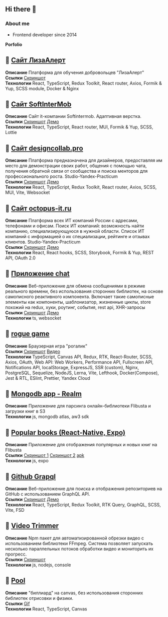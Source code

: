 ## Hi there 👋

### About me

- Frontend developer since 2014

**Porfolio**

## 🔴 [Cайт ЛизаАлерт](https://github.com/gineff/lizaalert_frontend) 
**Описание** Платформа для обучения добровольцев "ЛизаАлерт"  
**Ссылки** [Скриншот](https://github.com/user-attachments/assets/f4d43a74-5757-4bf6-912b-49b62968fe28)  
**Технологии** React, TypeScript, Redux Toolkit, React router, Axios, Formik & Yup, SCSS module, Docker & Nginx  

## 🔴 [Cайт SoftInterMob](https://github.com/gineff/soft-inter-mob) 
**Описание** Сайт it-компании Softintermob. Адаптивная верстка.  
**Ссылки** [Скриншот](https://github.com/user-attachments/assets/90e600be-c5a0-4710-ba20-d25b62ecebbf)  [Демо](https://soft-inter-mob.vercel.app/)  
**Технологии** React, TypeScript, React router, MUI, Formik & Yup, SCSS, Lottie

## 🔴 [Cайт designcollab.pro](https://github.com/gineff/a-platform-for-designers-frontend) 
**Описание** Платформа предназначена для дизайнеров, предоставляя им место для демонстрации своих работ, общения с помощью чата, получения обратной связи от сообщества и поиска менторов для профессионального роста. Studio-Yandex-Practicum  
**Ссылки** [Скриншот](https://github.com/user-attachments/assets/0bbb4472-3afb-47f1-a2f2-e848531d4451)  [Демо](https://designcollab.pro/)  
**Технологии** React, TypeScript, Redux Toolkit, React router, Axios, SCSS, MUI, Vite, Websocket    

## 🔴 [Cайт octopus-it.ru](https://github.com/gineff/octopusIT) 
**Описание** Платформа всех ИТ компаний России с адресами, телефонами и офисам. Поиск ИТ компаний: возможность найти компанию, специализирующуюся в нужной области. Cписок ИТ компаний с информацией о их специализации, рейтинге и отзывах клиентов. Studio-Yandex-Practicum  
**Ссылки** [Скриншот](https://github.com/user-attachments/assets/41e80dc1-59da-4f56-8307-b497bb5defb1)  [Демо](https://dev.octopus-it.ru/)  
**Технологии** React, React hooks, SCSS, Storybook, Formik & Yup, REST API, OAuth 2.0

## 🔴 [Приложение chat](https://github.com/gineff/flib.chat)
**Описание** Веб-приложение для обмена сообщениями в режиме реального времени, без использования сторонних библиотек, на основе самописного реактивного компонента. Включает такие самописные элементы как компоненты, шаблонизатор, жизненные циклы, store похожий на redux, хуки, роутинг, события, rest api, XHR-запросы  
**Ссылки** [Скриншот](https://github.com/user-attachments/assets/9ef3830e-c154-4600-9684-56975987dfa3)  [Демо](https://vermillion-moxie-e8c8f0.netlify.app)  
**Технологии** ts, websocket  

## 🔴 [rogue game](https://github.com/gineff/rogue-game)  
**Описание** Браузерная игра "рогалик"  
**Ссылки**  [Скриншот](https://github.com/user-attachments/assets/ee2e8702-3a55-4ddc-9993-c1fc13dd030b) [Видео](https://github.com/user-attachments/assets/cb012f68-6082-45fb-acaf-bfbfaf3d2f25)  
**Технологии** TypeScript, Canvas API, Redux, RTK, React-Router, SCSS, Axios, OAuth, Web API: Web Workers, Performance API, Fullscreen API, Notifications API, localStorage, 
ExpressJS, SSR (custom), Nginx, PostgreSQL, Sequelize, NodeJS, Lerna, Vite, Lefthook, Docker(Compose), Jest & RTL, ESlint, Prettier, Yandex Cloud  

## 🔴 [Mongodb app - Realm](https://github.com/gineff/flib.realm)
**Описание** Приложение для парсинга онлайн-библиотеки Flibusta и загрузки книг в S3  
**Технологии** js, mongodb atlas, aw3 sdk  

## 🔴 [Popular books  (React-Native, Expo)](https://github.com/gineff/flib-rn-app)
**Описание** Приложение для отображения популярных и новых книг на Flibusta  
**Ссылки**  [Скриншот 1](https://github.com/user-attachments/assets/fb7233ac-8051-4e07-8547-585f522ed1fa) [Скриншот 2](https://github.com/user-attachments/assets/5418f0a6-4b40-49a3-ae69-d532ff915156) [apk](https://disk.yandex.ru/d/sLxYlDGQcsL4XQ)  
**Технологии** js, expo  

## 🔴 [Github Grapql](https://github.com/gineff/github-graphql) 
**Описание** Веб-приложение для поиска и отображения репозиториев на GitHub с использованием GraphQL API.  
**Ссылки** [Скриншот](https://github.com/user-attachments/assets/4504c856-9699-4039-a9fe-bbf56d7606ef)  [Демо](https://graphql-test-task-eguz.vercel.app/)  
**Технологии** React, TypeScript, Redux Toolkit, RTK Query, GraphQL, SCSS, Vite, FSD  

## 🔴 [Video Trimmer](https://github.com/gineff/group-trimmer) 
**Описание** Npm пакет для автоматизированной обрезки видео с использованием библиотеки FFmpeg. 
Система позволяет запускать несколько параллельных потоков обработки видео и мониторить их прогресс.  
**Ссылки** [Скриншот](https://github.com/user-attachments/assets/f74eae49-4ba5-4c79-971f-190e54c70e50)  
**Технологии** js, nodejs, console

## 🔴 [Pool](https://github.com/gineff/pool-task) 
**Описание** "биллиард" на canvas, без использования сторонних библиотек отрисовки и физики.    
**Ссылки** [Gif](https://github.com/gineff/pool-task/raw/main/public/result.gif)  
**Технологии** React, TypeScript, Canvas
